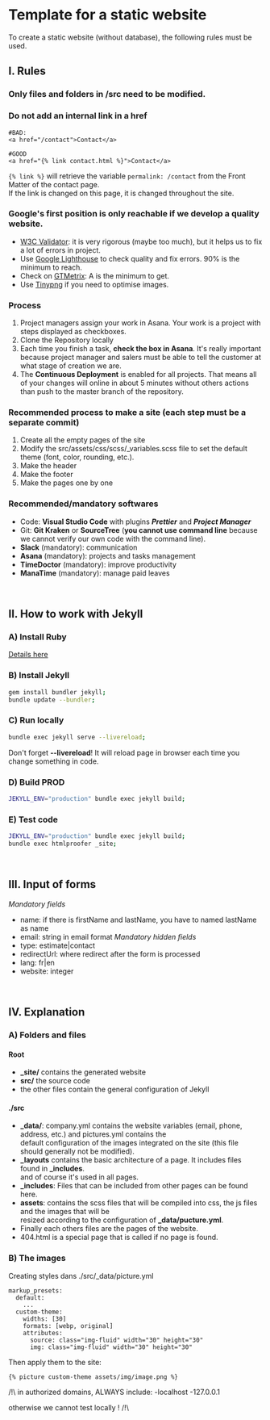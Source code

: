 
# Template for a static website  
To create a static website (without database), the following rules must be used.  
  
## I. Rules  
### Only files and folders in /src need to be modified.  
### Do not add an internal link in a href  
```  
#BAD:  
<a href="/contact">Contact</a>  
  
#GOOD  
<a href="{% link contact.html %}">Contact</a>  
```  
`{% link %}` will retrieve the variable `permalink: /contact` from the Front Matter of the contact page.  
If the link is changed on this page, it is changed throughout the site.  
### Google's first position is only reachable if we develop a quality website.
- [W3C Validator](https://validator.w3.org/): it is very rigorous (maybe too much), but it helps us to fix a lot of errors in project.
- Use [Google Lighthouse](https://developers.google.com/web/tools/lighthouse) to check quality and fix errors. 90% is the minimum to reach.
- Check on [GTMetrix](https://gtmetrix.com/): A is the minimum to get.
- Use [Tinypng](https://tinypng.com/) if you need to optimise images.

### Process
1. Project managers assign your work in Asana. Your work is a project with steps displayed as checkboxes.
2. Clone the Repository locally
3. Each time you finish a task, **check the box in Asana**. It's really important because project manager and salers must be able to tell the customer at what stage of creation we are.
4. The **Continuous Deployment** is enabled for all projects. That means all of your changes will online in about 5 minutes without others actions than push to the master branch of the repository.
### Recommended process to make a site (each step must be a separate commit)
1. Create all the empty pages of the site
2. Modify the src/assets/css/scss/_variables.scss file to set the default theme (font, color, rounding,
etc.).
3. Make the header
4. Make the footer
5. Make the pages one by one

### Recommended/mandatory softwares
- Code: **Visual Studio Code** with plugins ***Prettier*** and ***Project Manager***
- Git: **Git Kraken** or **SourceTree** (**you cannot use command line** because we cannot verify our own code with the command line).
- **Slack** (mandatory): communication
- **Asana** (mandatory): projects and tasks management
- **TimeDoctor** (mandatory): improve productivity
- **ManaTime** (mandatory): manage paid leaves
  
<br>  
  
## II. How to work with Jekyll  
### A) Install Ruby  
[Details here](https://www.ruby-lang.org/en/documentation/installation/)
### B) Install Jekyll  
```sh  
gem install bundler jekyll;  
bundle update --bundler;  
```  
  
### C) Run locally  
```sh  
bundle exec jekyll serve --livereload;  
```  
Don't forget **--livereload**! It will reload page in browser each time you change something in code.
  
### D) Build PROD  
```sh  
JEKYLL_ENV="production" bundle exec jekyll build;  
```  
  
### E) Test code  
```sh  
JEKYLL_ENV="production" bundle exec jekyll build;  
bundle exec htmlproofer _site;  
```  
  
<br>

## III. Input of forms
*Mandatory fields*
- name: if there is firstName and lastName, you have to named lastName as name
- email: string in email format
*Mandatory hidden fields*
- type: estimate|contact
- redirectUrl: where redirect after the form is processed
- lang: fr|en
- website: integer

<br>

## IV. Explanation
### A) Folders and files  
#### Root  
- **_site/** contains the generated website  
- **src/** the source code  
- the other files contain the general configuration of Jekyll  
  
#### ./src  
- **_data/**: company.yml contains the website variables (email, phone, address, etc.) and pictures.yml contains the  
default configuration of the images integrated on the site (this file should generally not be modified).  
- **_layouts** contains the basic architecture of a page.  It includes files found in **_includes**.  
and of course it's used in all pages.  
- **_includes**: Files that can be included from other pages can be found here.  
- **assets**: contains the scss files that will be compiled into css, the js files and the images that will be  
resized according to the configuration of **_data/pucture.yml**.  
- Finally each others files are the pages of the website.  
- 404.html is a special page that is called if no page is found.  
  
### B) The images  
Creating styles dans ./src/_data/picture.yml  
```  
markup_presets:  
  default:  
    ...  
  custom-theme:  
    widths: [30]  
    formats: [webp, original]  
    attributes:  
      source: class="img-fluid" width="30" height="30"  
      img: class="img-fluid" width="30" height="30"  
```  
  
Then apply them to the site:  
```  
{% picture custom-theme assets/img/image.png %}  
```  
/!\ 
in authorized domains, ALWAYS include: 
    -localhost 
    -127.0.0.1 
    
otherwise we cannot test locally !
/!\
